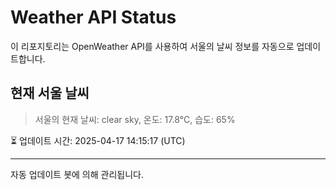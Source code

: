
# Weather API Status

이 리포지토리는 OpenWeather API를 사용하여 서울의 날씨 정보를 자동으로 업데이트합니다.

## 현재 서울 날씨
> 서울의 현재 날씨: clear sky, 온도: 17.8°C, 습도: 65%

⏳ 업데이트 시간: 2025-04-17 14:15:17 (UTC)

---
자동 업데이트 봇에 의해 관리됩니다.

